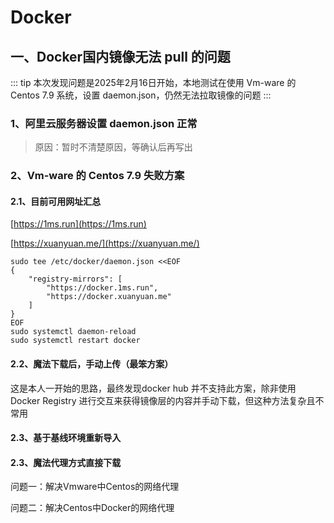 # Docker

## 一、Docker国内镜像无法 pull 的问题

::: tip
本次发现问题是2025年2月16日开始，本地测试在使用 Vm-ware 的 Centos 7.9 系统，设置 daemon.json，仍然无法拉取镜像的问题
:::

### 1、阿里云服务器设置 daemon.json 正常

> 原因：暂时不清楚原因，等确认后再写出

### 2、Vm-ware 的 Centos 7.9 失败方案

#### 2.1、目前可用网址汇总

[https://1ms.run](https://1ms.run)

[https://xuanyuan.me/](https://xuanyuan.me/)

```shell
sudo tee /etc/docker/daemon.json <<EOF
{
    "registry-mirrors": [
        "https://docker.1ms.run",
        "https://docker.xuanyuan.me"
    ]
}
EOF
sudo systemctl daemon-reload
sudo systemctl restart docker
```

#### 2.2、魔法下载后，手动上传（最笨方案）

这是本人一开始的思路，最终发现docker hub 并不支持此方案，除非使用 Docker Registry 进行交互来获得镜像层的内容并手动下载，但这种方法复杂且不常用

#### 2.3、基于基线环境重新导入

#### 2.3、魔法代理方式直接下载

问题一：解决Vmware中Centos的网络代理


问题二：解决Centos中Docker的网络代理

